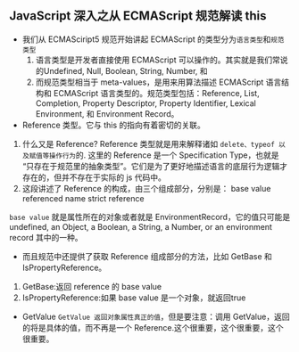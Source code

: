 ## JavaScript 深入之从 ECMAScript 规范解读 this
- 我们从 ECMASciript5 规范开始讲起
  ECMAScript 的类型分为`语言类型`和`规范类型`
  1. 语言类型是开发者直接使用 ECMAScript 可以操作的。其实就是我们常说的Undefined, Null, Boolean, String, Number, 和 
  2. 而规范类型相当于 meta-values，是用来用算法描述 ECMAScript 语言结构和 ECMAScript 语言类型的。规范类型包括：Reference, List, Completion, Property Descriptor, Property Identifier, Lexical Environment, 和 Environment Record。
-  Reference 类型。它与 this 的指向有着密切的关联。
1. 什么又是 Reference?
Reference 类型就是用来解释诸如 `delete、typeof 以及赋值等操作行为`的.
这里的 Reference 是一个 Specification Type，也就是 “只存在于规范里的抽象类型”。它们是为了更好地描述语言的底层行为逻辑才存在的，但并不存在于实际的 js 代码中。
2. 这段讲述了 Reference 的构成，由三个组成部分，分别是：
base value
referenced name
strict reference

`base value` 就是属性所在的对象或者就是 EnvironmentRecord，它的值只可能是 undefined, an Object, a Boolean, a String, a Number, or an environment record 其中的一种。
- 而且规范中还提供了获取 Reference 组成部分的方法，比如 GetBase 和 IsPropertyReference。
1. GetBase:返回 reference 的 base value
2. IsPropertyReference:如果 base value 是一个对象，就返回true
- GetValue
    `GetValue 返回对象属性真正的值`，但是要注意：调用 GetValue，返回的将是具体的值，而不再是一个 Reference.这个很重要，这个很重要，这个很重要。

